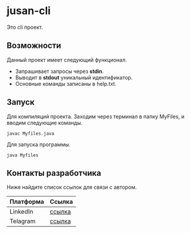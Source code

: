 # jusan-cli

Это cli проект. 

## Возможности

Данный проект имеет следующий функционал.

- Запрашивает запросы через **stdin**.
- Выводит в **stdout** уникальный идентификатор.
- Основные команды записаны в help.txt.

## Запуск

Для компиляций проекта. Заходим через терминал в папку MyFiles, и вводим следующие команды.

``` 
javac Myfiles.java
```

Для запуска программы.

``` 
java Myfiles
```

## Контакты разработчика

Ниже найдите список ссылок для связи с автором.

|Платформа|Ссылка|
|---------|------|
|LinkedIn |[ссылка](https://kz.linkedin.com/in/mazhiken/en)|
|Telagram |[ссылка](https://web.telegram.org/z/#956633793)|
